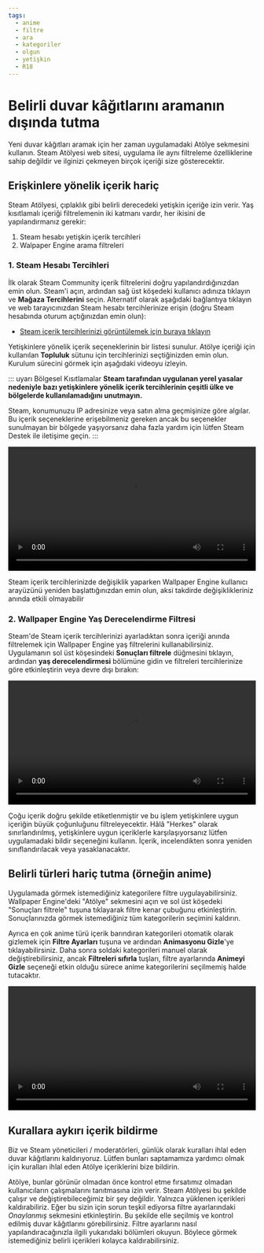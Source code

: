 ```yaml
---
tags:
  - anime
  - filtre
  - ara
  - kategoriler
  - olgun
  - yetişkin
  - R18
---
```


# Belirli duvar kâğıtlarını aramanın dışında tutma

Yeni duvar kâğıtları aramak için her zaman uygulamadaki Atölye sekmesini kullanın. Steam Atölyesi web sitesi, uygulama ile aynı filtreleme özelliklerine sahip değildir ve ilginizi çekmeyen birçok içeriği size gösterecektir.

## Erişkinlere yönelik içerik hariç

Steam Atölyesi, çıplaklık gibi belirli derecedeki yetişkin içeriğe izin verir. Yaş kısıtlamalı içeriği filtrelemenin iki katmanı vardır, her ikisini de yapılandırmanız gerekir:

1. Steam hesabı yetişkin içerik tercihleri
2. Walpaper Engine arama filtreleri

### 1. Steam Hesabı Tercihleri

İlk olarak Steam Community içerik filtrelerini doğru yapılandırdığınızdan emin olun. Steam'i açın, ardından sağ üst köşedeki kullanıcı adınıza tıklayın ve **Mağaza Tercihlerini** seçin. Alternatif olarak aşağıdaki bağlantıya tıklayın ve web tarayıcınızdan Steam hesabı tercihlerinize erişin (doğru Steam hesabında oturum açtığınızdan emin olun):

* [Steam içerik tercihlerinizi görüntülemek için buraya tıklayın](https://store.steampowered.com/account/preferences/)

Yetişkinlere yönelik içerik seçeneklerinin bir listesi sunulur. Atölye içeriği için kullanılan **Topluluk** sütunu için tercihlerinizi seçtiğinizden emin olun. Kurulum sürecini görmek için aşağıdaki videoyu izleyin.

::: uyarı Bölgesel Kısıtlamalar **Steam tarafından uygulanan yerel yasalar nedeniyle bazı yetişkinlere yönelik içerik tercihlerinin çeşitli ülke ve bölgelerde kullanılamadığını unutmayın.**

Steam, konumunuzu IP adresinize veya satın alma geçmişinize göre algılar. Bu içerik seçeneklerine erişebilmeniz gereken ancak bu seçenekler sunulmayan bir bölgede yaşıyorsanız daha fazla yardım için lütfen Steam Destek ile iletişime geçin.
:::

<video width="100%" autoplay loop>
  <source src="/videos/steam_filterage.mp4" type="video/mp4">
  Tarayıcınız video etiketini desteklemiyor.
</video>

Steam içerik tercihlerinizde değişiklik yaparken Wallpaper Engine kullanıcı arayüzünü yeniden başlattığınızdan emin olun, aksi takdirde değişiklikleriniz anında etkili olmayabilir

### 2. Wallpaper Engine Yaş Derecelendirme Filtresi

Steam'de Steam içerik tercihlerinizi ayarladıktan sonra içeriği anında filtrelemek için Wallpaper Engine yaş filtrelerini kullanabilirsiniz. Uygulamanın sol üst köşesindeki **Sonuçları filtrele** düğmesini tıklayın, ardından **yaş derecelendirmesi** bölümüne gidin ve filtreleri tercihlerinize göre etkinleştirin veya devre dışı bırakın:

<video width="100%" autoplay loop>
  <source src="/videos/filterage.mp4" type="video/mp4">
  Tarayıcınız video etiketini desteklemiyor.
</video>

Çoğu içerik doğru şekilde etiketlenmiştir ve bu işlem yetişkinlere uygun içeriğin büyük çoğunluğunu filtreleyecektir. Hâlâ "Herkes" olarak sınırlandırılmış, yetişkinlere uygun içeriklerle karşılaşıyorsanız lütfen uygulamadaki bildir seçeneğini kullanın. İçerik, incelendikten sonra yeniden sınıflandırılacak veya yasaklanacaktır.

## Belirli türleri hariç tutma (örneğin anime)

Uygulamada görmek istemediğiniz kategorilere filtre uygulayabilirsiniz. Wallpaper Engine'deki "Atölye" sekmesini açın ve sol üst köşedeki "Sonuçları filtrele" tuşuna tıklayarak filtre kenar çubuğunu etkinleştirin. Sonuçlarınızda görmek istemediğiniz tüm kategorilerin seçimini kaldırın.

Ayrıca en çok anime türü içerik barındıran kategorileri otomatik olarak gizlemek için **Filtre Ayarları** tuşuna ve ardından **Animasyonu Gizle**'ye tıklayabilirsiniz. Daha sonra soldaki kategorileri manuel olarak değiştirebilirsiniz, ancak **Filtreleri sıfırla** tuşları, filtre ayarlarında **Animeyi Gizle** seçeneği etkin olduğu sürece anime kategorilerini seçilmemiş halde tutacaktır.

<video width="100%" autoplay loop>
  <source src="/videos/filtercontent.mp4" type="video/mp4">
  Tarayıcınız video etiketini desteklemiyor.
</video>

## Kurallara aykırı içerik bildirme

Biz ve Steam yöneticileri / moderatörleri, günlük olarak kuralları ihlal eden duvar kâğıtlarını kaldırıyoruz. Lütfen bunları saptamamıza yardımcı olmak için kuralları ihlal eden Atölye içeriklerini bize bildirin.

Atölye, bunlar görünür olmadan önce kontrol etme fırsatımız olmadan kullanıcıların çalışmalarını tanıtmasına izin verir. Steam Atölyesi bu şekilde çalışır ve değiştirebileceğimiz bir şey değildir. Yalnızca yüklenen içerikleri kaldırabiliriz. Eğer bu sizin için sorun teşkil ediyorsa filtre ayarlarındaki *Onaylanmış* sekmesini etkinleştirin. Bu şekilde elle seçilmiş ve kontrol edilmiş duvar kâğıtlarını görebilirsiniz. Filtre ayarlarını nasıl yapılandıracağınızla ilgili yukarıdaki bölümleri okuyun. Böylece görmek istemediğiniz belirli içerikleri kolayca kaldırabilirsiniz.